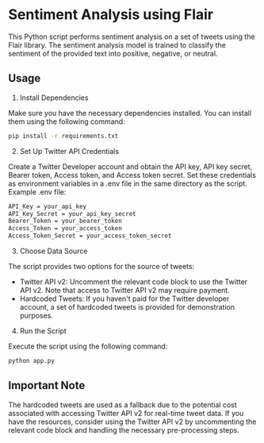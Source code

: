 # Sentiment Analysis using Flair

This Python script performs sentiment analysis on a set of tweets using the Flair library. The sentiment analysis model is trained to classify the sentiment of the provided text into positive, negative, or neutral.

## Usage

1. Install Dependencies

Make sure you have the necessary dependencies installed. You can install them using the following command:

```bash
pip install -r requirements.txt
```

2. Set Up Twitter API Credentials

Create a Twitter Developer account and obtain the API key, API key secret, Bearer token, Access token, and Access token secret. Set these credentials as environment variables in a .env file in the same directory as the script. Example .env file:

```bash
API_Key = your_api_key
API_Key_Secret = your_api_key_secret
Bearer_Token = your_bearer_token
Access_Token = your_access_token
Access_Token_Secret = your_access_token_secret
```

3. Choose Data Source

The script provides two options for the source of tweets:

- Twitter API v2: Uncomment the relevant code block to use the Twitter API v2. Note that access to Twitter API v2 may require payment.
- Hardcoded Tweets: If you haven't paid for the Twitter developer account, a set of hardcoded tweets is provided for demonstration purposes.

4. Run the Script

Execute the script using the following command:

```bash
python app.py
```

## Important Note
The hardcoded tweets are used as a fallback due to the potential cost associated with accessing Twitter API v2 for real-time tweet data. If you have the resources, consider using the Twitter API v2 by uncommenting the relevant code block and handling the necessary pre-processing steps.
